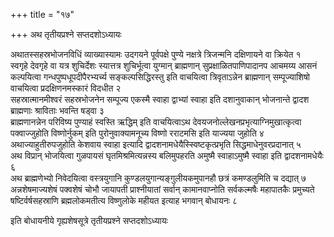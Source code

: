 +++
title = "१७"

+++
अथ तृतीयप्रश्ने सप्तदशोऽध्यायः

अथातस्सहस्रभोजनविधिं व्याख्यास्यामः उदगयने पूर्वपक्षे पुण्ये नक्षत्रे त्रिजन्मनि दक्षिणायने वा क्रियेत १  
स्वगृहे देवगृहे वा यत्र शुचिर्देशः स्यात्तत्र शुचिर्भूत्वा युग्मान् ब्राह्मणान् सुप्रक्षाळितपाणिपादानप आचमय्य आसनं कल्पयित्वा गन्धपुष्पधूपदीपैरभ्यर्च्य सङ्कल्पसिद्धिरस्तु इति वाचयित्वा त्रिवृताऽन्नेन ब्राह्मणान् सम्पूज्याशिषो वाचयित्वा प्रदक्षिणनमस्कारं विदधीत २  
सहस्रात्मानमीश्वरं सहस्रभोजनेन सम्पूज्य एकस्मै स्वाहा द्वाभ्यां स्वाहा इति दशानुवाकान् भोजनान्ते द्वादश ब्राह्मणाः श्राविताः भवन्ति षड्वा ३  
ब्राह्मणानन्नेन परिविष्य पुण्याहं स्वस्ति ऋद्धिम् इति वाचयित्वाऽथ देवयजनोल्लेखनप्रभृत्याग्निमुखात्कृत्वा पक्वाज्जुहोति विष्णोर्नुकम् इति पुरोनुवाक्यामनूच्य विष्णो रराटमसि इति याज्यया जुहोति ४  
अथाज्याहुतीरुपजुहोति केशवाय स्वाहा इत्यादि द्वादशनामधेयैस्स्विष्टकृत्प्रभृति सिद्धमाधेनुवरप्रदानात् ५  
अथ विप्रान् भोजयित्वा गुळपायसं घृतमिश्रमित्यन्नस्य बलिमुपहरति अमुष्मै स्वाहाऽमुष्मै स्वाहा इति द्वादशनामधेयैः ६  
अथ ब्राह्मणेभ्यो निवेदयित्वा वस्त्रयुगानि कुण्डलयुगान्यङ्गुलीयकमुपानहौ छत्रं कमण्डलुमिति च दद्यात् ७  
अन्नशेषमाज्यशेषं पक्वशेषं चोभौ जायापती प्राश्नीयातां सर्वान् कामानवाप्नोति सर्वकल्मषैः महापातकैः प्रमुच्यते षष्टिर्वर्षसहस्राणि ब्रह्मलोकमतीत्य विष्णुलोके महीयत इत्याह भगवान् बोधायनः ८  

इति बोधायनीये गृह्यशेषसूत्रे तृतीयप्रश्ने सप्तदशोऽध्यायः
